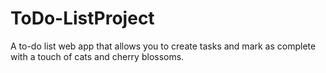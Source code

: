 # ToDo-ListProject
A to-do list web app that allows you to create tasks and mark as complete with a touch of cats and cherry blossoms.
